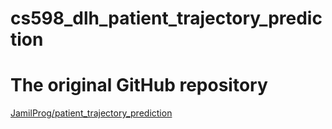 # cs598_dlh_patient_trajectory_prediction

# The original GitHub repository
[JamilProg/patient_trajectory_prediction](https://github.com/JamilProg/patient_trajectory_prediction/blob/master/README.md)
